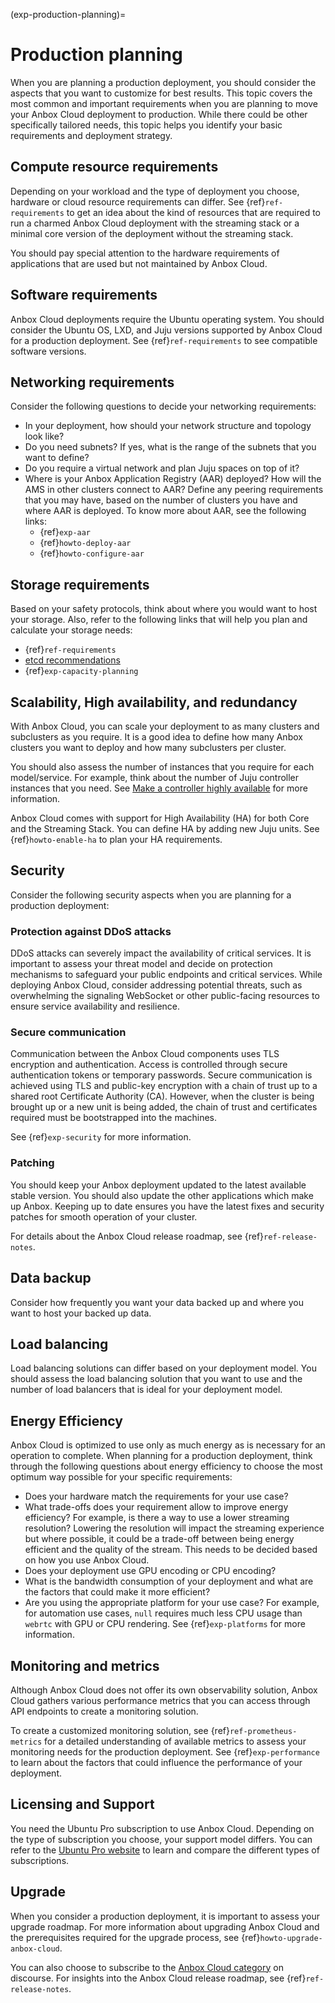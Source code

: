 (exp-production-planning)=
# Production planning

When you are planning a production deployment, you should consider the aspects that you want to customize for best results. This topic covers the most common and important requirements when you are planning to move your Anbox Cloud deployment to production. While there could be other specifically tailored needs, this topic helps you identify your basic requirements and deployment strategy.

## Compute resource requirements 

Depending on your workload and the type of deployment you choose, hardware or cloud resource requirements can differ. See {ref}`ref-requirements` to get an idea about the kind of resources that are required to run a charmed Anbox Cloud deployment with the streaming stack or a minimal core version of the deployment without the streaming stack.

You should pay special attention to the hardware requirements of applications that are used but not maintained by Anbox Cloud. 

## Software requirements 

Anbox Cloud deployments require the Ubuntu operating system. You should consider the Ubuntu OS, LXD, and Juju versions supported by Anbox Cloud for a production deployment. See {ref}`ref-requirements` to see compatible software versions.

## Networking requirements 

Consider the following questions to decide your networking requirements:

* In your deployment, how should your network structure and topology look like?
* Do you need subnets? If yes, what is the range of the subnets that you want to define?
* Do you require a virtual network and plan Juju spaces on top of it?
* Where is your Anbox Application Registry (AAR) deployed? How will the AMS in other clusters connect to AAR? Define any peering requirements that you may have, based on the number of clusters you have and where AAR is deployed. To know more about AAR, see the following links:
    * {ref}`exp-aar`
    * {ref}`howto-deploy-aar`
    * {ref}`howto-configure-aar`

## Storage requirements

Based on your safety protocols, think about where you would want to host your storage. Also, refer to the following links that will help you plan and calculate your storage needs:

* {ref}`ref-requirements`
* [etcd recommendations](https://etcd.io/docs/v3.5/op-guide/hardware/)
* {ref}`exp-capacity-planning`

## Scalability, High availability, and redundancy

With Anbox Cloud, you can scale your deployment to as many clusters and subclusters as you require. It is a good idea to define how many Anbox clusters you want to deploy and how many subclusters per cluster. 

You should also assess the number of instances that you require for each model/service. For example, think about the number of Juju controller instances that you need. See [Make a controller highly available](https://juju.is/docs/juju/manage-controllers#heading--make-a-controller-highly-available) for more information.

Anbox Cloud comes with support for High Availability (HA) for both Core and the Streaming Stack. You can define HA by adding new Juju units. See {ref}`howto-enable-ha` to plan your HA requirements.

## Security

Consider the following security aspects when you are planning for a production deployment:

### Protection against DDoS attacks

DDoS attacks can severely impact the availability of critical services. It is important to assess your threat model and decide on protection mechanisms to safeguard your public endpoints and critical services. While deploying Anbox Cloud, consider addressing potential threats, such as overwhelming the signaling WebSocket or other public-facing resources to ensure service availability and resilience.

### Secure communication

Communication between the Anbox Cloud components uses TLS encryption and authentication. Access is controlled through secure authentication tokens or temporary passwords. Secure communication is achieved using TLS and public-key encryption with a chain of trust up to a shared root Certificate Authority (CA). However, when the cluster is being brought up or a new unit is being added, the chain of trust and certificates required must be bootstrapped into the machines.

See {ref}`exp-security` for more information.

### Patching

You should keep your Anbox deployment updated to the latest available stable version. You should also update the other applications which make up Anbox. Keeping up to date ensures you have the latest fixes and security patches for smooth operation of your cluster.

For details about the Anbox Cloud release roadmap, see {ref}`ref-release-notes`.

## Data backup

Consider how frequently you want your data backed up and where you want to host your backed up data.

## Load balancing 

Load balancing solutions can differ based on your deployment model. You should assess the load balancing solution that you want to use and the number of load balancers that is ideal for your deployment model.

## Energy Efficiency

Anbox Cloud is optimized to use only as much energy as is necessary for an operation to complete. When planning for a production deployment, think through the following questions about energy efficiency to choose the most optimum way possible for your specific requirements:

* Does your hardware match the requirements for your use case?
* What trade-offs does your requirement allow to improve energy efficiency? For example, is there a way to use a lower streaming resolution? Lowering the resolution will impact the streaming experience but where possible, it could be a trade-off between being energy efficient and the quality of the stream. This needs to be decided based on how you use Anbox Cloud.
* Does your deployment use GPU encoding or CPU encoding?
* What is the bandwidth consumption of your deployment and what are the factors that could make it more efficient?
* Are you using the appropriate platform for your use case? For example, for automation use cases, `null` requires much less CPU usage than `webrtc` with GPU or CPU rendering. See {ref}`exp-platforms` for more information.

## Monitoring and metrics

Although Anbox Cloud does not offer its own observability solution, Anbox Cloud gathers various performance metrics that you can access through API endpoints to create a monitoring solution.

To create a customized monitoring solution, see {ref}`ref-prometheus-metrics` for a detailed understanding of available metrics to assess your monitoring needs for the production deployment. See {ref}`exp-performance` to learn about the factors that could influence the performance of your deployment.

## Licensing and Support

You need the Ubuntu Pro subscription to use Anbox Cloud. Depending on the type of subscription you choose, your support model differs. You can refer to the [Ubuntu Pro website](https://ubuntu.com/pro) to learn and compare the different types of subscriptions. 

## Upgrade

When you consider a production deployment, it is important to assess your upgrade roadmap. For more information about upgrading Anbox Cloud and the prerequisites required for the upgrade process, see {ref}`howto-upgrade-anbox-cloud`. 

You can also choose to subscribe to the [Anbox Cloud category](https://discourse.ubuntu.com/c/anbox-cloud/49) on discourse. For insights into the Anbox Cloud release roadmap, see {ref}`ref-release-notes`.
